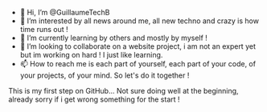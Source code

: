 - 👋 Hi, I’m @GuillaumeTechB
- 👀 I’m interested by all news around me, all new techno and crazy is how time runs out !
- 🌱 I’m currently learning by others and mostly by myself !
- 💞️ I’m looking to collaborate on a website project, i am not an expert yet but im working on hard ! I just like learning.
- 📫 How to reach me is each part of yourself, each part of your code, of your projects, of your mind. So let's do it together !

This is my first step on GitHub... Not sure doing well at the beginning, already sorry if i get wrong something for the start !


<!---
GuillaumeTechB/GuillaumeTechB is a ✨ special ✨ repository because its `README.md` (this file) appears on your GitHub profile.
You can click the Preview link to take a look at your changes.
--->
